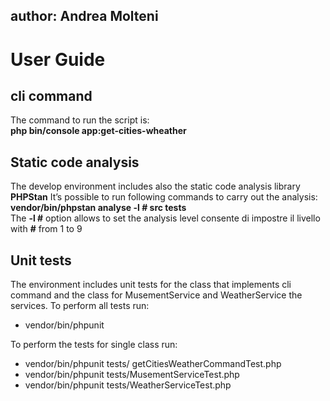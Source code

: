 ## author: Andrea Molteni

# User Guide

## cli command
The command to run the script is:<br>
**php bin/console app:get-cities-wheather**

## Static code analysis
The develop environment includes also the static code analysis library **PHPStan**
It’s possible to run following commands to carry out the analysis:<br>
**vendor/bin/phpstan analyse -l # src tests** <br>
The **-l #** option allows to set the analysis level consente di impostre il livello with **#** from 1 to 9

## Unit tests
The environment includes unit tests for the class that implements cli command and the class for MusementService and WeatherService  the services.
To perform all tests run:
- vendor/bin/phpunit


To perform the tests for single class run:
- vendor/bin/phpunit tests/ getCitiesWeatherCommandTest.php
- vendor/bin/phpunit tests/MusementServiceTest.php
- vendor/bin/phpunit tests/WeatherServiceTest.php



